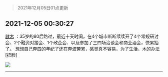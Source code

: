 > 2021年12月05日01点更新
<link rel="stylesheet" href="https://cdn.jsdelivr.net/gh/taotie6/sampleJSON@main/css/photo_show.css">
<meta name="referrer" content="no-referrer" />


 ## 2021-12-05 00:30:27 

 [㪚木](https://www.coolapk.com/feed/31910902?shareKey=ZDEwOWNjNWMzNDdjNjFhYmEwMmQ~) ：35岁的80后路过，最近十天时间，在4个城市断断续续开了4个常规研讨会、2个融资对接会、1个政企会、以及参加了三四场洽谈会和商业酒会，快累抽了。
想想自己奔四的年纪了还在奔波劳累，感觉真不容易，为了生活，木的办法[捂脸] 

<div class="album">
<img class="img-item" src="http://image.coolapk.com/feed/2019/0414/11/1081091_1555210962_859@350x178.gif" />
</div>

 ------- 

